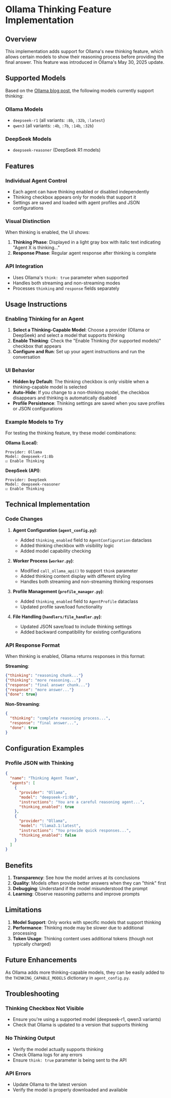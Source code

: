 # Ollama Thinking Feature Implementation

## Overview

This implementation adds support for Ollama's new thinking feature, which allows certain models to show their reasoning process before providing the final answer. This feature was introduced in Ollama's May 30, 2025 update.

## Supported Models

Based on the [Ollama blog post](https://ollama.com/blog/thinking), the following models currently support thinking:

### Ollama Models
- `deepseek-r1` (all variants: `:8b`, `:32b`, `:latest`)
- `qwen3` (all variants: `:4b`, `:7b`, `:14b`, `:32b`)

### DeepSeek Models
- `deepseek-reasoner` (DeepSeek R1 models)

## Features

### Individual Agent Control
- Each agent can have thinking enabled or disabled independently
- Thinking checkbox appears only for models that support it
- Settings are saved and loaded with agent profiles and JSON configurations

### Visual Distinction
When thinking is enabled, the UI shows:
1. **Thinking Phase**: Displayed in a light gray box with italic text indicating "Agent X is thinking..."
2. **Response Phase**: Regular agent response after thinking is complete

### API Integration
- Uses Ollama's `think: true` parameter when supported
- Handles both streaming and non-streaming modes
- Processes `thinking` and `response` fields separately

## Usage Instructions

### Enabling Thinking for an Agent

1. **Select a Thinking-Capable Model**: Choose a provider (Ollama or DeepSeek) and select a model that supports thinking
2. **Enable Thinking**: Check the "Enable Thinking (for supported models)" checkbox that appears
3. **Configure and Run**: Set up your agent instructions and run the conversation

### UI Behavior

- **Hidden by Default**: The thinking checkbox is only visible when a thinking-capable model is selected
- **Auto-Hide**: If you change to a non-thinking model, the checkbox disappears and thinking is automatically disabled
- **Profile Persistence**: Thinking settings are saved when you save profiles or JSON configurations

### Example Models to Try

For testing the thinking feature, try these model combinations:

**Ollama (Local)**:
```
Provider: Ollama
Model: deepseek-r1:8b
☑ Enable Thinking
```

**DeepSeek (API)**:
```
Provider: DeepSeek  
Model: deepseek-reasoner
☑ Enable Thinking
```

## Technical Implementation

### Code Changes

1. **Agent Configuration (`agent_config.py`)**:
   - Added `thinking_enabled` field to `AgentConfiguration` dataclass
   - Added thinking checkbox with visibility logic
   - Added model capability checking

2. **Worker Process (`worker.py`)**:
   - Modified `call_ollama_api()` to support `think` parameter
   - Added thinking content display with different styling
   - Handles both streaming and non-streaming thinking responses

3. **Profile Management (`profile_manager.py`)**:
   - Added `thinking_enabled` field to `AgentProfile` dataclass
   - Updated profile save/load functionality

4. **File Handling (`handlers/file_handler.py`)**:
   - Updated JSON save/load to include thinking settings
   - Added backward compatibility for existing configurations

### API Response Format

When thinking is enabled, Ollama returns responses in this format:

**Streaming**:
```json
{"thinking": "reasoning chunk..."}
{"thinking": "more reasoning..."}
{"response": "final answer chunk..."}
{"response": "more answer..."}
{"done": true}
```

**Non-Streaming**:
```json
{
  "thinking": "complete reasoning process...",
  "response": "final answer...",
  "done": true
}
```

## Configuration Examples

### Profile JSON with Thinking
```json
{
  "name": "Thinking Agent Team",
  "agents": [
    {
      "provider": "Ollama",
      "model": "deepseek-r1:8b",
      "instructions": "You are a careful reasoning agent...",
      "thinking_enabled": true
    },
    {
      "provider": "Ollama", 
      "model": "llama3.1:latest",
      "instructions": "You provide quick responses...",
      "thinking_enabled": false
    }
  ]
}
```

## Benefits

1. **Transparency**: See how the model arrives at its conclusions
2. **Quality**: Models often provide better answers when they can "think" first
3. **Debugging**: Understand if the model misunderstood the prompt
4. **Learning**: Observe reasoning patterns and improve prompts

## Limitations

1. **Model Support**: Only works with specific models that support thinking
2. **Performance**: Thinking mode may be slower due to additional processing
3. **Token Usage**: Thinking content uses additional tokens (though not typically charged)

## Future Enhancements

As Ollama adds more thinking-capable models, they can be easily added to the `THINKING_CAPABLE_MODELS` dictionary in `agent_config.py`.

## Troubleshooting

### Thinking Checkbox Not Visible
- Ensure you're using a supported model (deepseek-r1, qwen3 variants)
- Check that Ollama is updated to a version that supports thinking

### No Thinking Output
- Verify the model actually supports thinking
- Check Ollama logs for any errors
- Ensure `think: true` parameter is being sent to the API

### API Errors
- Update Ollama to the latest version
- Verify the model is properly downloaded and available 